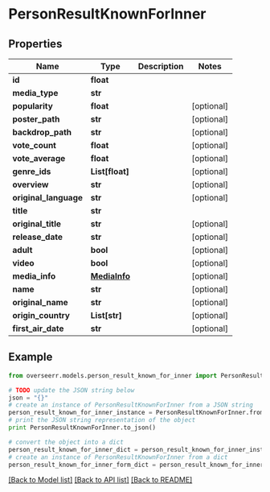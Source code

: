 # PersonResultKnownForInner


## Properties

Name | Type | Description | Notes
------------ | ------------- | ------------- | -------------
**id** | **float** |  | 
**media_type** | **str** |  | 
**popularity** | **float** |  | [optional] 
**poster_path** | **str** |  | [optional] 
**backdrop_path** | **str** |  | [optional] 
**vote_count** | **float** |  | [optional] 
**vote_average** | **float** |  | [optional] 
**genre_ids** | **List[float]** |  | [optional] 
**overview** | **str** |  | [optional] 
**original_language** | **str** |  | [optional] 
**title** | **str** |  | 
**original_title** | **str** |  | [optional] 
**release_date** | **str** |  | [optional] 
**adult** | **bool** |  | [optional] 
**video** | **bool** |  | [optional] 
**media_info** | [**MediaInfo**](MediaInfo.md) |  | [optional] 
**name** | **str** |  | [optional] 
**original_name** | **str** |  | [optional] 
**origin_country** | **List[str]** |  | [optional] 
**first_air_date** | **str** |  | [optional] 

## Example

```python
from overseerr.models.person_result_known_for_inner import PersonResultKnownForInner

# TODO update the JSON string below
json = "{}"
# create an instance of PersonResultKnownForInner from a JSON string
person_result_known_for_inner_instance = PersonResultKnownForInner.from_json(json)
# print the JSON string representation of the object
print PersonResultKnownForInner.to_json()

# convert the object into a dict
person_result_known_for_inner_dict = person_result_known_for_inner_instance.to_dict()
# create an instance of PersonResultKnownForInner from a dict
person_result_known_for_inner_form_dict = person_result_known_for_inner.from_dict(person_result_known_for_inner_dict)
```
[[Back to Model list]](../README.md#documentation-for-models) [[Back to API list]](../README.md#documentation-for-api-endpoints) [[Back to README]](../README.md)


